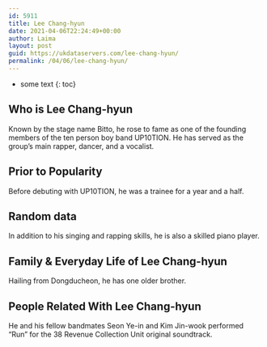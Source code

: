 ```yaml
---
id: 5911
title: Lee Chang-hyun
date: 2021-04-06T22:24:49+00:00
author: Laima
layout: post
guid: https://ukdataservers.com/lee-chang-hyun/
permalink: /04/06/lee-chang-hyun/
---
```


* some text
{: toc}


## Who is Lee Chang-hyun
                  
                  
                  
Known by the stage name Bitto, he rose to fame as one of the founding members of the ten person boy band UP10TION. He has served as the group&#8217;s main rapper, dancer, and a vocalist. 
                  
              
            
              
            
                
                
                
## Prior to Popularity
                  
                  
                  
Before debuting with UP10TION, he was a trainee for a year and a half. 
                  
              
            
              
            
                
                
                
## Random data
                  
                  
                  
In addition to his singing and rapping skills, he is also a skilled piano player. 
                  
              
            
              
            
                
                
                
## Family & Everyday Life of Lee Chang-hyun
                  
                  
                  
Hailing from Dongducheon, he has one older brother. 
                  
              
            
              
            
                
                
                
## People Related With Lee Chang-hyun
                  
                  
                  
He and his fellow bandmates Seon Ye-in and Kim Jin-wook performed &#8220;Run&#8221; for the 38 Revenue Collection Unit original soundtrack. 
                  
              
            
              
            
                
              
            
              
              
            
            
              
            
          
          
          